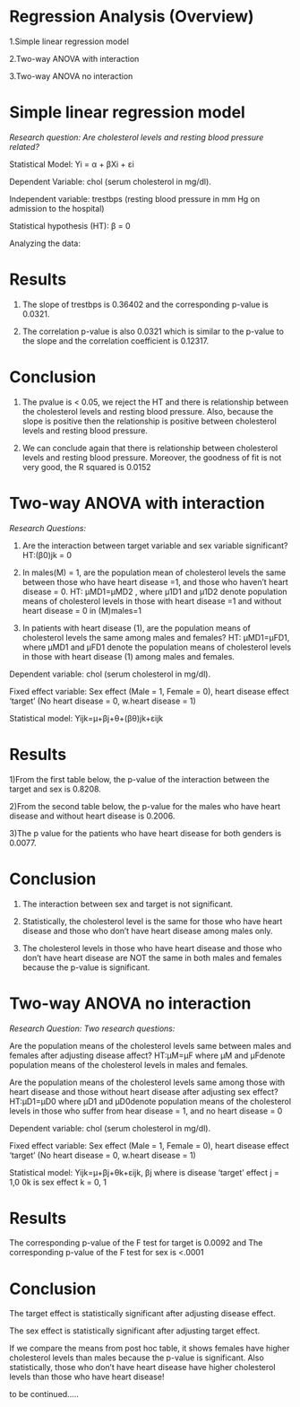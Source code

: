 # Regression Analysis (Overview)
1.Simple linear regression model

2.Two-way ANOVA with interaction

3.Two-way ANOVA no interaction 

# Simple linear regression model
*Research question: Are cholesterol levels and resting blood pressure related?*

Statistical Model: Yi = α + βXi + ɛi

Dependent Variable: chol (serum cholesterol in mg/dl). 

Independent variable: trestbps (resting blood pressure in mm Hg on admission to the hospital)

Statistical hypothesis (HT): β = 0

Analyzing the data:

# Results
1) The slope of trestbps is 0.36402 and the corresponding p-value is 0.0321.

2) The correlation p-value is also 0.0321 which is similar to the p-value to the slope and the correlation coefficient is 0.12317.

# Conclusion 
1)	The pvalue is < 0.05, we reject the HT and there is relationship between the cholesterol levels and resting blood pressure. Also, because the slope is positive then the relationship is positive between cholesterol levels and resting blood pressure.

2)	We can conclude again that there is relationship between cholesterol levels and resting blood pressure. Moreover, the goodness of fit is not very good, the R squared is 0.0152

# Two-way ANOVA with interaction
*Research Questions:*

1) Are the interaction between target variable and sex variable significant?
HT:(β0)jk = 0

2) In males(M) = 1, are the population mean of cholesterol levels the same between those who have heart disease =1, and those who haven’t heart disease = 0.
HT: µMD1=µMD2 , where µ1D1  and µ1D2  denote population means of cholesterol levels in those with heart disease =1 and without heart disease = 0 in  (M)males=1

3) In patients with heart disease (1), are the population means of cholesterol levels the same among males and females?
HT: µMD1=µFD1, where µMD1 and µFD1 denote the population means of cholesterol levels in those with heart disease (1) among males and females.

Dependent variable: chol (serum cholesterol in mg/dl).

Fixed effect variable: Sex effect (Male = 1, Female = 0), heart disease effect ‘target’ (No heart disease = 0, w.heart disease = 1) 

Statistical model: Yijk=µ+βj+θ+(βθ)jk+εijk

# Results
1)From the first table below, the p-value of the interaction between the target and sex is 0.8208. 

2)From the second table below, the p-value for the males who have heart disease and without heart disease is 0.2006. 

3)The p value for the patients who have heart disease for both genders is 0.0077.

# Conclusion
1) The interaction between sex and target is not significant. 

2) Statistically, the cholesterol level is the same for those who have heart disease and those who don’t have heart disease among males only.

3) The cholesterol levels in those who have heart disease and those who don’t have heart disease are NOT the same in both males and females because the p-value is significant. 

# Two-way ANOVA no interaction 
*Research Question: Two research questions:*

Are the population means of the cholesterol levels same between males and females after adjusting disease affect?
HT:µM=µF where µM and µFdenote population means of the cholesterol levels in males and females.

Are the population means of the cholesterol levels same among those with heart disease and those without heart disease after adjusting sex effect? 
HT:µD1=µD0 where µD1 and µD0denote population means of the cholesterol levels in those who suffer from hear disease = 1, and no heart disease = 0

Dependent variable: chol (serum cholesterol in mg/dl).

Fixed effect variable: Sex effect (Male = 1, Female = 0), heart disease effect ‘target’ (No heart disease = 0, w.heart disease = 1) 

Statistical model: Yijk=µ+βj+θk+εijk, βj where is disease ‘target’ effect j = 1,0    0k is sex effect k = 0, 1

# Results  
 The corresponding p-value of the F test for target is 0.0092 and The corresponding p-value of the F test for sex is <.0001
# Conclusion 
The target effect is statistically significant after adjusting disease effect.

The sex effect is statistically significant after adjusting target effect. 

If we compare the means from post hoc table, it shows females have higher cholesterol levels than males because the p-value is significant. Also statistically, those who don’t have heart disease have higher cholesterol levels than those who have heart disease!

to be continued.....
